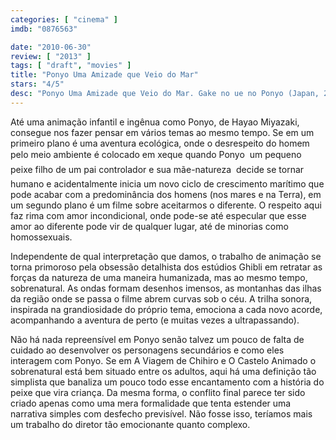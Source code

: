 ```yaml
---
categories: [ "cinema" ]
imdb: "0876563"

date: "2010-06-30"
review: [ "2013" ]
tags: [ "draft", "movies" ]
title: "Ponyo Uma Amizade que Veio do Mar"
stars: "4/5"
desc: "Ponyo Uma Amizade que Veio do Mar. Gake no ue no Ponyo (Japan, 2008). Dirigido por Hayao Miyazaki. Escrito por Hayao Miyazaki. Com Tomoko Yamaguchi, Kazushige Nagashima, Yûki Amami, Jôji Tokoro, Yuria Nara, Hiroki Doi, Rumi Hiiragi, Akiko Yano, Kazuko Yoshiyuki."
---
```

Até uma animação infantil e ingênua como Ponyo, de Hayao Miyazaki, consegue nos fazer pensar em vários temas ao mesmo tempo. Se em um primeiro plano é uma aventura ecológica, onde o desrespeito do homem pelo meio ambiente é colocado em xeque quando Ponyo  um pequeno peixe filho de um pai controlador e sua mãe-natureza  decide se tornar humano e acidentalmente inicia um novo ciclo de crescimento marítimo que pode acabar com a predominância dos homens (nos mares e na Terra), em um segundo plano é um filme sobre aceitarmos o diferente. O respeito aqui faz rima com amor incondicional, onde pode-se até especular que esse amor ao diferente pode vir de qualquer lugar, até de minorias como homossexuais.

Independente de qual interpretação que damos, o trabalho de animação se torna primoroso pela obsessão detalhista dos estúdios Ghibli em retratar as forças da natureza de uma maneira humanizada, mas ao mesmo tempo, sobrenatural. As ondas formam desenhos imensos, as montanhas das ilhas da região onde se passa o filme abrem curvas sob o céu. A trilha sonora, inspirada na grandiosidade do próprio tema, emociona a cada novo acorde, acompanhando a aventura de perto (e muitas vezes a ultrapassando).

Não há nada repreensível em Ponyo senão talvez um pouco de falta de cuidado ao desenvolver os personagens secundários e como eles interagem com Ponyo. Se em A Viagem de Chihiro e O Castelo Animado o sobrenatural está bem situado entre os adultos, aqui há uma definição tão simplista que banaliza um pouco todo esse encantamento com a história do peixe que vira criança. Da mesma forma, o conflito final parece ter sido criado apenas como uma mera formalidade que tenta estender uma narrativa simples com desfecho previsível. Não fosse isso, teríamos mais um trabalho do diretor tão emocionante quanto complexo.
